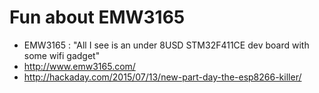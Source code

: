# Fun about EMW3165

* EMW3165 : "All I see is an under 8USD STM32F411CE dev board with some wifi gadget"
* http://www.emw3165.com/
* http://hackaday.com/2015/07/13/new-part-day-the-esp8266-killer/
